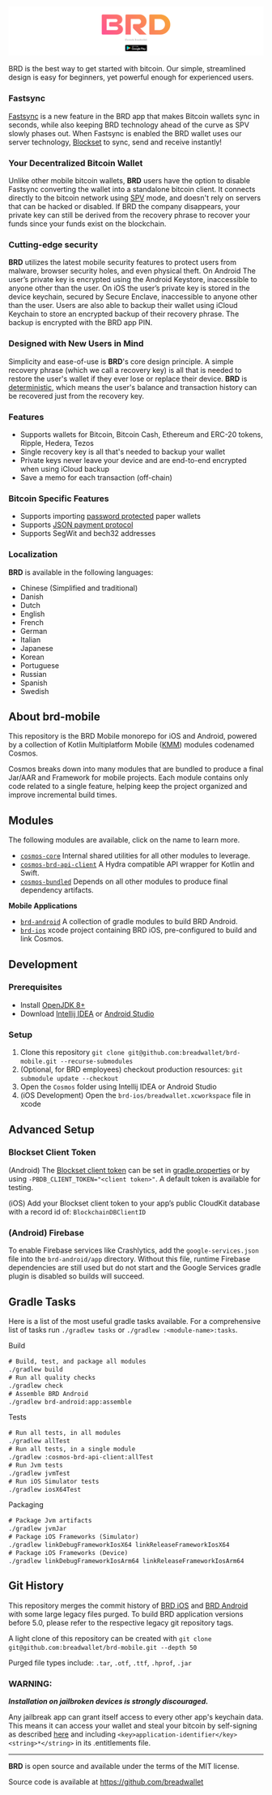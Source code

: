 [![Bread](images/top-logo.png)](https://play.google.com/store/apps/details?id=com.breadwallet)

BRD is the best way to get started with bitcoin.
Our simple, streamlined design is easy for beginners, yet powerful enough for experienced users.

### Fastsync
[Fastsync](https://brd.com/blog/fastsync-explained) is a new feature in the BRD app that makes Bitcoin wallets sync in seconds, while also keeping BRD technology ahead of the curve as SPV slowly phases out.
When Fastsync is enabled the BRD wallet uses our server technology, [Blockset](https://docs.blockset.com/) to sync, send and receive instantly!

### Your Decentralized Bitcoin Wallet

Unlike other mobile bitcoin wallets, **BRD** users have the option to disable Fastsync converting the wallet into a standalone bitcoin client.
It connects directly to the bitcoin network using [SPV](https://en.bitcoin.it/wiki/Thin_Client_Security#Header-Only_Clients) mode, and doesn't rely on servers that can be hacked or disabled.
If BRD the company disappears, your private key can still be derived from the recovery phrase to recover your funds since your funds exist on the blockchain.

### Cutting-edge security

**BRD** utilizes the latest mobile security features to protect users from malware, browser security holes, and even physical theft.
On Android The user’s private key is encrypted using the Android Keystore, inaccessible to anyone other than the user.
On iOS the user’s private key is stored in the device keychain, secured by Secure Enclave, inaccessible to anyone other than the user.
Users are also able to backup their wallet using iCloud Keychain to store an encrypted backup of their recovery phrase.
The backup is encrypted with the BRD app PIN.

### Designed with New Users in Mind

Simplicity and ease-of-use is **BRD**'s core design principle. A simple recovery phrase (which we call a recovery key) is all that is needed to restore the user's wallet if they ever lose or replace their device. **BRD** is [deterministic](https://github.com/bitcoin/bips/blob/master/bip-0032.mediawiki), which means the user's balance and transaction history can be recovered just from the recovery key.

### Features

- Supports wallets for Bitcoin, Bitcoin Cash, Ethereum and ERC-20 tokens, Ripple, Hedera, Tezos
- Single recovery key is all that's needed to backup your wallet
- Private keys never leave your device and are end-to-end encrypted when using iCloud backup
- Save a memo for each transaction (off-chain)

### Bitcoin Specific Features
- Supports importing [password protected](https://github.com/bitcoin/bips/blob/master/bip-0038.mediawiki) paper wallets
- Supports [JSON payment protocol](https://bitpay.com/docs/payment-protocol)
- Supports SegWit and bech32 addresses

### Localization

**BRD** is available in the following languages:

- Chinese (Simplified and traditional)
- Danish
- Dutch
- English
- French
- German
- Italian
- Japanese
- Korean
- Portuguese
- Russian
- Spanish
- Swedish

## About brd-mobile

This repository is the BRD Mobile monorepo for iOS and Android, powered by a collection of Kotlin Multiplatform Mobile ([KMM](https://kotlinlang.org/lp/mobile/)) modules codenamed Cosmos.

Cosmos breaks down into many modules that are bundled to produce a final Jar/AAR and Framework for mobile projects.
Each module contains only code related to a single feature, helping keep the project organized and improve incremental build times.

## Modules

The following modules are available, click on the name to learn more.

- [`cosmos-core`](/cosmos-core) Internal shared utilities for all other modules to leverage.
- [`cosmos-brd-api-client`](/cosmos-brd-api-client) A Hydra compatible API wrapper for Kotlin and Swift.
- [`cosmos-bundled`](/cosmos-bundled) Depends on all other modules to produce final dependency artifacts.

**Mobile Applications**

- [`brd-android`](/brd-android) A collection of gradle modules to build BRD Android.
- [`brd-ios`](/brd-ios) xcode project containing BRD iOS, pre-configured to build and link Cosmos.

## Development

### Prerequisites

- Install [OpenJDK 8+](https://adoptopenjdk.net/installation.html?variant=openjdk8)
- Download [Intellij IDEA](https://www.jetbrains.com/idea/) or [Android Studio](https://developer.android.com/studio/)

### Setup

1. Clone this repository `git clone git@github.com:breadwallet/brd-mobile.git --recurse-submodules`
2. (Optional, for BRD employees) checkout production resources: `git submodule update --checkout`
3. Open the `Cosmos` folder using Intellij IDEA or Android Studio
4. (iOS Development) Open the `brd-ios/breadwallet.xcworkspace` file in xcode

## Advanced Setup

### Blockset Client Token

(Android) The [Blockset client token](https://blockset.com/docs/v1/tools/authentication) can be set in [gradle.properties](gradle.properties) or by using `-PBDB_CLIENT_TOKEN="<client token>"`.
A default token is available for testing.

(iOS) Add your Blockset client token to your app’s public CloudKit database with a record id of: `BlockchainDBClientID`

### (Android) Firebase

To enable Firebase services like Crashlytics, add the `google-services.json` file into the `brd-android/app` directory.
Without this file, runtime Firebase dependencies are still used but do not start and the Google Services gradle plugin is disabled so builds will succeed.


## Gradle Tasks

Here is a list of the most useful gradle tasks available.
For a comprehensive list of tasks run `./gradlew tasks` or `./gradlew :<module-name>:tasks`.


Build
```shell
# Build, test, and package all modules
./gradlew build
# Run all quality checks
./gradlew check
# Assemble BRD Android
./gradlew brd-android:app:assemble
```

Tests
```shell
# Run all tests, in all modules
./gradlew allTest
# Run all tests, in a single module
./gradlew :cosmos-brd-api-client:allTest
# Run Jvm tests
./gradlew jvmTest
# Run iOS Simulator tests
./gradlew iosX64Test
```

Packaging
```shell
# Package Jvm artifacts
./gradlew jvmJar
# Package iOS Frameworks (Simulator)
./gradlew linkDebugFrameworkIosX64 linkReleaseFrameworkIosX64
# Package iOS Frameworks (Device)
./gradlew linkDebugFrameworkIosArm64 linkReleaseFrameworkIosArm64
```

## Git History

This repository merges the commit history of [BRD iOS](https://github.com/breadwallet/breadwallet-ios) and [BRD Android](https://github.com/breadwallet/breadwallet-android) with some large legacy files purged.
To build BRD application versions before 5.0, please refer to the respective legacy git repository tags.

A light clone of this repository can be created with `git clone git@github.com:breadwallet/brd-mobile.git --depth 50`

Purged file types include: `.tar`, `.otf`, `.ttf`, `.hprof`, `.jar`

### WARNING:

***Installation on jailbroken devices is strongly discouraged.***

Any jailbreak app can grant itself access to every other app's keychain data. This means it can access your wallet and steal your bitcoin by self-signing as described [here](http://www.saurik.com/id/8) and including `<key>application-identifier</key><string>*</string>` in its .entitlements file.

---

**BRD** is open source and available under the terms of the MIT license.

Source code is available at https://github.com/breadwallet
